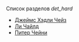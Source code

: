 Список разделов *det_hard*

* [Джеймс Хэдли Чейз](/books/det_hard/Джеймс%20Хэдли%20Чейз)
* [Ли Чайлд](/books/det_hard/Ли%20Чайлд)
* [Питер Чейни](/books/det_hard/Питер%20Чейни)